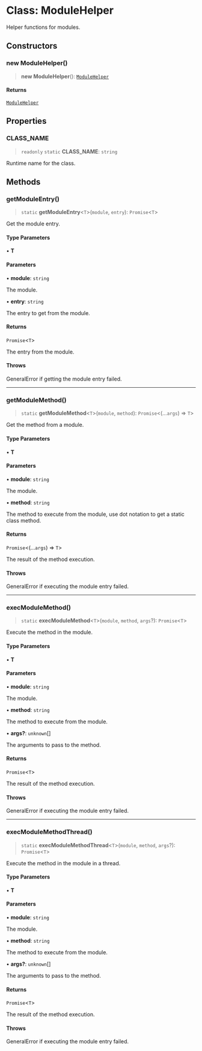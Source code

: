 # Class: ModuleHelper

Helper functions for modules.

## Constructors

### new ModuleHelper()

> **new ModuleHelper**(): [`ModuleHelper`](ModuleHelper.md)

#### Returns

[`ModuleHelper`](ModuleHelper.md)

## Properties

### CLASS\_NAME

> `readonly` `static` **CLASS\_NAME**: `string`

Runtime name for the class.

## Methods

### getModuleEntry()

> `static` **getModuleEntry**\<`T`\>(`module`, `entry`): `Promise`\<`T`\>

Get the module entry.

#### Type Parameters

• **T**

#### Parameters

• **module**: `string`

The module.

• **entry**: `string`

The entry to get from the module.

#### Returns

`Promise`\<`T`\>

The entry from the module.

#### Throws

GeneralError if getting the module entry failed.

***

### getModuleMethod()

> `static` **getModuleMethod**\<`T`\>(`module`, `method`): `Promise`\<(...`args`) => `T`\>

Get the method from a module.

#### Type Parameters

• **T**

#### Parameters

• **module**: `string`

The module.

• **method**: `string`

The method to execute from the module, use dot notation to get a static class method.

#### Returns

`Promise`\<(...`args`) => `T`\>

The result of the method execution.

#### Throws

GeneralError if executing the module entry failed.

***

### execModuleMethod()

> `static` **execModuleMethod**\<`T`\>(`module`, `method`, `args`?): `Promise`\<`T`\>

Execute the method in the module.

#### Type Parameters

• **T**

#### Parameters

• **module**: `string`

The module.

• **method**: `string`

The method to execute from the module.

• **args?**: `unknown`[]

The arguments to pass to the method.

#### Returns

`Promise`\<`T`\>

The result of the method execution.

#### Throws

GeneralError if executing the module entry failed.

***

### execModuleMethodThread()

> `static` **execModuleMethodThread**\<`T`\>(`module`, `method`, `args`?): `Promise`\<`T`\>

Execute the method in the module in a thread.

#### Type Parameters

• **T**

#### Parameters

• **module**: `string`

The module.

• **method**: `string`

The method to execute from the module.

• **args?**: `unknown`[]

The arguments to pass to the method.

#### Returns

`Promise`\<`T`\>

The result of the method execution.

#### Throws

GeneralError if executing the module entry failed.
